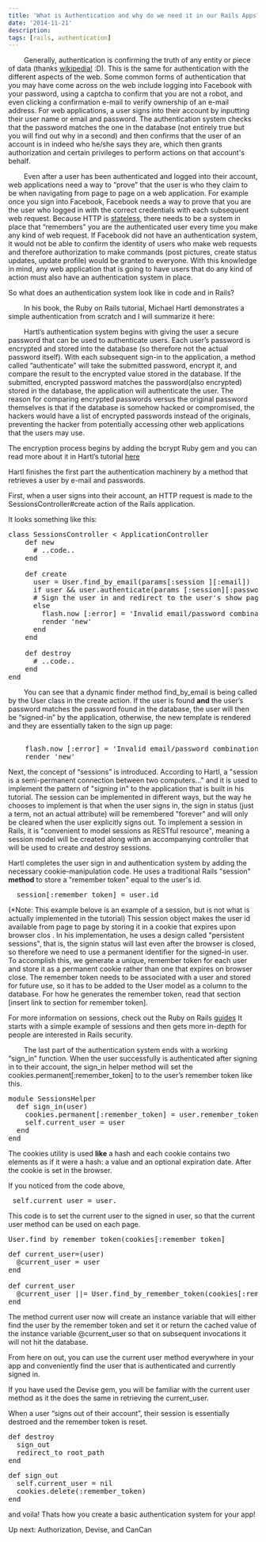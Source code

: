 ```yaml
---
title: 'What is Authentication and why do we need it in our Rails Apps?'
date: '2014-11-21'
description:
tags: [rails, authentication]
---
```


&nbsp;&nbsp;&nbsp;&nbsp;&nbsp;&nbsp;&nbsp;&nbsp;Generally, authentication is confirming the truth of any entity or piece of data (thanks [wikipedia!](http://en.wikipedia.org/wiki/Authentication) :D). This is the same
for authentication with the different aspects of the web. Some common forms of authentication that you may have come
across on the web include logging into Facebook with your password, using a captcha to confirm that you are not a robot,
and even clicking a confirmation e-mail to verify ownership of an e-mail address. For web applications, a user signs into
their account by inputting their user name or email and password. The authentication system checks that the password matches the one in the database (not entirely true but you will find out why in a second) and then confirms that
the user of an account is in indeed who he/she says they are, which then grants authorization and certain privileges to
perform actions on that account's behalf. 

&nbsp;&nbsp;&nbsp;&nbsp;&nbsp;&nbsp;&nbsp;&nbsp;Even after a user has been authenticated and logged into their account, web applications need a way to “prove”
that the user is who they claim to be  when navigating from page to page on a web application. For example once you sign into Facebook, Facebook needs a way to prove that you are the user who logged in with the correct credentials with
each subsequent web request. Because HTTP is [stateless](http://en.wikipedia.org/wiki/Stateless_protocol), there needs to be a system in place that “remembers”
you are the authenticated user every time you make any kind of web request. If Facebook did not have an authentication
system, it would not be able to confirm the identity of users who make web requests and therefore authorization to make
commands (post pictures, create status updates, update profile) would be granted to everyone. With this knowledge in mind,
any web application that is going to have users that do any kind of action must also have an authentication system in
place. 

So what does an authentication system look like in code and in Rails? 

&nbsp;&nbsp;&nbsp;&nbsp;&nbsp;&nbsp;&nbsp;&nbsp;In his book, the Ruby on Rails tutorial, Michael Hartl demonstrates a simple authentication from scratch and I will
summarize it here:

&nbsp;&nbsp;&nbsp;&nbsp;&nbsp;&nbsp;&nbsp;&nbsp;Hartl’s authentication system begins with giving the user a secure password that can be used to
authenticate users. Each user’s password is encrypted and stored into the database (so therefore not the actual password itself). With
each subsequent sign-in to the application, a method called “authenticate” will take the submitted password, encrypt it,
and compare the result to the encrypted value stored in the database. If the submitted,  encrypted password matches the
password(also encrypted) stored in the database, the application will authenticate the user. The reason for comparing encrypted passwords
versus the original password themselves is that if the database is somehow hacked or compromised, the hackers would have a
list of encrypted passwords instead of the originals, preventing the hacker from potentially accessing other web
applications that the users may use.

The encryption process begins by adding the bcrypt Ruby gem and you can read more about it in Hartl’s tutorial [here](https://www.railstutorial.org/book/modeling_users#sec-adding_a_secure_password)

Hartl finishes the first part the authentication machinery by a method that retrieves a user by e-mail and passwords.

First, when a user signs into their account, an HTTP request is made to the SessionsController#create action of the Rails
application.

It looks something like this:

<pre class="prettyprint linenums">
class SessionsController < ApplicationController
    def new
      # ..code..
    end

    def create
      user = User.find_by_email(params[:session ][:email])
      if user && user.authenticate(params [:session][:password ])
      # Sign the user in and redirect to the user's show page..
      else
        flash.now [:error] = 'Invalid email/password combination'
        render 'new'
      end
    end

    def destroy
      # ..code..
    end
end
</pre>

&nbsp;&nbsp;&nbsp;&nbsp;&nbsp;&nbsp;&nbsp;&nbsp;You can see that a dynamic finder method find_by_email is being called by the User class in the create action. If the user
is found <strong>and</strong> the user’s password matches the password found in the database, the user will
then be “signed-in” by the application, otherwise, the new template is rendered and they are essentially taken to the sign
up page:

<pre class="prettyprint"> 
    flash.now [:error] = 'Invalid email/password combination'
    render 'new'
</pre>

 Next, the concept of “sessions” is introduced. According to Hartl, a "session is a semi-permanent connection between two
 computers..." and it is used to implement the pattern of "signing in" to the application that is built in his tutorial. The
 session can be implemented in different ways, but the way he chooses to implement is that when the user signs in, the
 sign in status (just a term, not an actual attribute) will be remembered "forever" and will only be cleared when the user explicitly signs out. To implement a
 session in Rails, it is "convenient to model sessions as RESTful resource", meaning a session model will be created along
 with an accompanying controller that will be used to create and destroy sessions.

Hartl completes the user sign in and authentication system by adding the necessary cookie-manipulation code. He uses a traditional Rails "session" <strong>method</strong> to store a "remember token" equal to the user's id.

<pre class="prettyprint">
  session[:remember_token] = user.id
</pre>

(*Note: This example belove is an example of a session, but is not what is actually implemented in the tutorial)
This session object makes the user id available from page to page by storing it in a cookie that expires upon browser clos
. 
In his implementation, he uses a design called "persistent sessions", that is, the signin status will last even after the browser is closed, so therefore we need to use a permanent identifier for the signed-in user. To accomplish this, we
generate a unique, remember token for each user and store it as a permanent cookie rather than one that expires on browser
close. The remember token needs to be associated with a user and stored for future use, so it has to be added to the User
model as a column to the database. For how he generates the remember token, read that section [insert link to section for
remember token]. 

For more information on sessions, check out the Ruby on Rails [guides](http://guides.rubyonrails.org/security.html#sessions)
It starts with a simple example of sessions and then gets more in-depth for people are interested in Rails security. 

&nbsp;&nbsp;&nbsp;&nbsp;&nbsp;&nbsp;&nbsp;&nbsp;The last part of the authentication system ends with a working “sign_in” function. When the user successfully is
authenticated after signing in to their account, the sign_in helper method will set the cookies.permanent[:remember_token]
to to the user’s remember token like this.

<pre class="prettyprint linenums">
module SessionsHelper  
  def sign_in(user)    
    cookies.permanent[:remember_token] = user.remember_token    
    self.current_user = user
  end 
end 
</pre>

The cookies utility is used <strong>like</strong> a hash and each cookie contains two elements as if it were a hash:  a value and an
optional expiration date. After the cookie is set in the browser.

 If you noticed from the code above, 

<pre class="prettyprint">
 self.current_user = user.
</pre>

This code is to set the current user to the signed in user, so that the current user method can be used on each page.


<pre class="prettyprint">
User.find_by_remember_token(cookies[:remember_token]
</pre>

<pre class="prettyprint linenums">
def current_user=(user)    
  @current_user = user
end

def current_user 
  @current_user ||= User.find_by_remember_token(cookies[:remember_token])
end
</pre>

The method current user now will create an instance variable that will either find the user by the remember token and set
it or return the cached value of the instance variable @current_user so that on subsequent invocations it will not hit the
database. 

From here on out, you can use the current user method everywhere in your app and conveniently find the user that is
authenticated and currently signed in.

If you have used the Devise gem, you will be familiar with the current user method as it the does the same in retrieving
the current_user.

When a user “signs out of their account”, their session is essentially destroed and the remember token is reset.

<pre class="prettyprint linenums">
def destroy
  sign_out
  redirect_to root_path
end
</pre>


<pre <pre class="prettyprint linenums">
def sign_out    
  self.current_user = nil    
  cookies.delete(:remember_token)  
end
</pre>

and voila! Thats how you create a basic authentication system for your app! 

Up next: Authorization, Devise, and CanCan 

